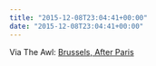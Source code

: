 ```yaml
---
title: "2015-12-08T23:04:41+00:00"
date: "2015-12-08T23:04:41+00:00"
---
```


Via The Awl: [Brussels, After Paris](http://www.theawl.com/2015/12/brussels-after-paris)
